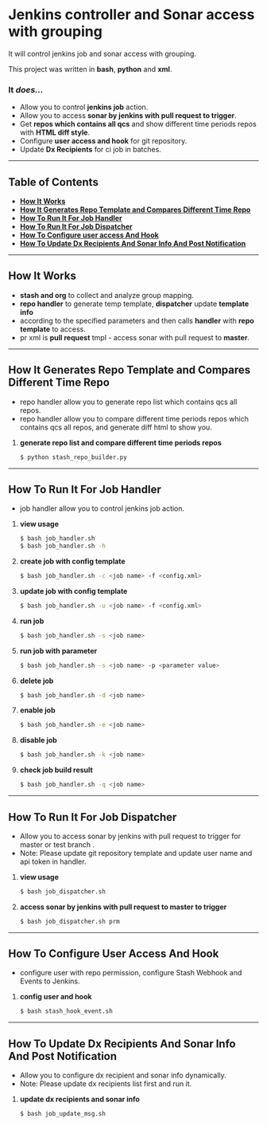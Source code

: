 # Jenkins controller and Sonar access with grouping


It will control jenkins job and sonar access with grouping.

This project was written in **bash**, **python** and **xml**.



### It _does..._

* Allow you to control **jenkins job** action.
* Allow you to access **sonar by jenkins with pull request to trigger**.
* Get **repos which contains all qcs** and show different time periods repos with **HTML diff style**.
* Configure **user access and hook** for git repository.
* Update **Dx Recipients** for ci job in batches.


----


## Table of Contents

* **[How It Works](#how-it-works)**
* **[How It Generates Repo Template and Compares Different Time Repo](#how-it-generates-repo-template-and-compares-different-time-repo)**
* **[How To Run It For Job Handler](#how-to-run-it-for-job-handler)**
* **[How To Run It For Job Dispatcher](#how-to-run-it-for-job-dispatcher)**
* **[How To Configure user access And Hook](#how-to-configure-user-access-and-hook)**
* **[How To Update Dx Recipients And Sonar Info And Post Notification](#how-to-update-dx-recipients-and-sonar-info-and-post-notification)**


----


## How It Works
* **stash and org** to collect and analyze group mapping.
* **repo handler** to generate temp template, **dispatcher** update **template info**
* according to the specified parameters and then calls **handler** with **repo template** to access.
* pr xml is **pull request** tmpl - access sonar with pull request to **master**.


----


## How It Generates Repo Template and Compares Different Time Repo

* repo handler allow you to generate repo list which contains qcs all repos.
* repo handler allow you to compare different time periods repos which contains qcs all repos, and generate diff html to show you.

1. **generate repo list and compare different time periods repos**
    ```sh
    $ python stash_repo_builder.py
    ```


----


## How To Run It For Job Handler

* job handler allow you to control jenkins job action.

1. **view usage**
    ```sh
    $ bash job_handler.sh
    $ bash job_handler.sh -h
    ```

2. **create job with config template**
    ```sh
    $ bash job_handler.sh -c <job name> -f <config.xml>
    ```

3. **update job with config template**
    ```sh
    $ bash job_handler.sh -u <job name> -f <config.xml>
    ```

4. **run job**
    ```sh
    $ bash job_handler.sh -s <job name>
    ```

5. **run job with parameter**
    ```sh
    $ bash job_handler.sh -s <job name> -p <parameter value>
    ```

6. **delete job** 
    ```sh
    $ bash job_handler.sh -d <job name>
    ``` 

7. **enable job**
    ```sh
    $ bash job_handler.sh -e <job name>
    ```

8. **disable job**
    ```sh
    $ bash job_handler.sh -k <job name>
    ```
    
9. **check job build result**
    ```sh
    $ bash job_handler.sh -q <job name>
    ```

----


## How To Run It For Job Dispatcher

* Allow you to access sonar by jenkins with pull request to trigger for master or test branch .
* Note: Please update git repository template and update user name and api token in handler.

1. **view usage**
    ```sh
    $ bash job_dispatcher.sh
    ```

2. **access sonar by jenkins with pull request to master to trigger**
    ```sh
    $ bash job_dispatcher.sh prm
    ```


----


## How To Configure User Access And Hook

* configure user with repo permission, configure Stash Webhook and Events to Jenkins.

1. **config user and hook**
    ```sh
    $ bash stash_hook_event.sh
    ```


----


## How To Update Dx Recipients And Sonar Info And Post Notification

* Allow you to configure dx recipient and sonar info dynamically.
* Note: Please update dx recipients list first and run it.

1. **update dx recipients and sonar info**
    ```sh
    $ bash job_update_msg.sh
    ```
